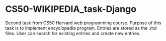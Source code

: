 # CS50-WIKIPEDIA_task-Django
Second task from CS50 Harvard web programming course.
Purpose of this task is to implement encyclopedia program.
Entries are stored as the .md files.
User can search for existing entries and create new entries.
